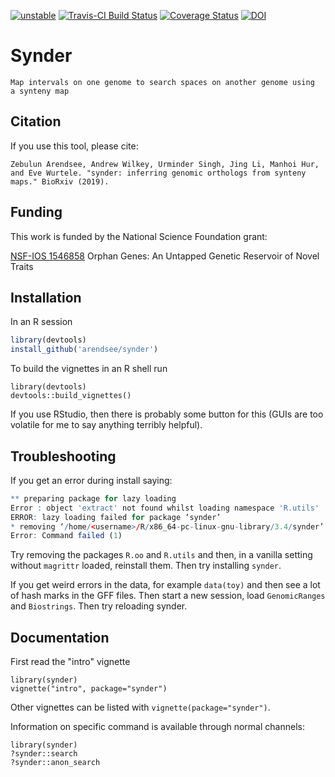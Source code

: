 [![unstable](http://badges.github.io/stability-badges/dist/unstable.svg)](http://github.com/badges/stability-badges)
[![Travis-CI Build Status](https://travis-ci.org/arendsee/synder.svg?branch=master)](https://travis-ci.org/arendsee/synder)
[![Coverage Status](https://img.shields.io/codecov/c/github/arendsee/synder/master.svg)](https://codecov.io/github/arendsee/synder?branch=master)
[![DOI](https://zenodo.org/badge/49688107.svg)](https://zenodo.org/badge/latestdoi/49688107)

# Synder

    Map intervals on one genome to search spaces on another genome using
    a synteny map

## Citation

If you use this tool, please cite:

    Zebulun Arendsee, Andrew Wilkey, Urminder Singh, Jing Li, Manhoi Hur, and Eve Wurtele. "synder: inferring genomic orthologs from synteny maps." BioRxiv (2019).

## Funding

This work is funded by the National Science Foundation grant:

[NSF-IOS 1546858](https://www.nsf.gov/awardsearch/showAward?AWD_ID=1546858)
Orphan Genes: An Untapped Genetic Reservoir of Novel Traits

## Installation

In an R session
``` R
library(devtools)
install_github('arendsee/synder')
```

To build the vignettes in an R shell run

```
library(devtools)
devtools::build_vignettes()
```

If you use RStudio, then there is probably some button for this (GUIs are too
volatile for me to say anything terribly helpful).

## Troubleshooting

If you get an error during install saying: 

```R
** preparing package for lazy loading                                                              
Error : object 'extract' not found whilst loading namespace 'R.utils'
ERROR: lazy loading failed for package ‘synder’                                
* removing ‘/home/<username>/R/x86_64-pc-linux-gnu-library/3.4/synder’           
Error: Command failed (1) 
```

Try removing the packages `R.oo` and `R.utils` and then, in a vanilla setting
without `magrittr` loaded, reinstall them. Then try installing `synder`.

If you get weird errors in the data, for example `data(toy)` and then see a lot
of hash marks in the GFF files. Then start a new session, load `GenomicRanges`
and `Biostrings`. Then try reloading synder.

## Documentation

First read the "intro" vignette

```
library(synder)
vignette("intro", package="synder")
```

Other vignettes can be listed with `vignette(package="synder")`.

Information on specific command is available through normal channels:

```
library(synder)
?synder::search
?synder::anon_search
```
